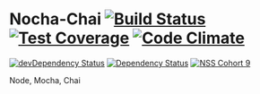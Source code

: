 # Nocha-Chai [![Build Status](https://travis-ci.org/Capocaccia/Nocha-Chai.svg?branch=master)](https://travis-ci.org/Capocaccia/Nocha-Chai) [![Test Coverage](https://codeclimate.com/github/Capocaccia/Nocha-Chai/badges/coverage.svg)](https://codeclimate.com/github/Capocaccia/Nocha-Chai/coverage) [![Code Climate](https://codeclimate.com/github/Capocaccia/Nocha-Chai/badges/gpa.svg)](https://codeclimate.com/github/Capocaccia/Nocha-Chai)

[![devDependency Status](https://david-dm.org/capocaccia/Nocha-Chai/dev-status.svg)](https://david-dm.org/capocaccia/Nocha-Chai#info=devDependencies) [![Dependency Status](https://david-dm.org/capocaccia/Nocha-Chai.svg)](https://david-dm.org/capocaccia/Nocha-Chai) [![NSS Cohort 9](https://img.shields.io/badge/NSS-Cohort--9-ff69b4.svg)](http://www.nashvillesoftwareschool.com)

Node, Mocha, Chai
